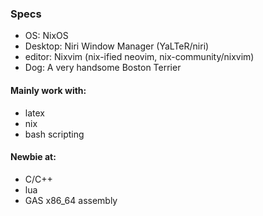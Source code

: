 ### Specs
- OS: NixOS
- Desktop: Niri Window Manager (YaLTeR/niri)
- editor: Nixvim (nix-ified neovim, nix-community/nixvim)
- Dog: A very handsome Boston Terrier

#### Mainly work with:
- latex
- nix
- bash scripting

#### Newbie at:
- C/C++
- lua
- GAS x86_64 assembly
